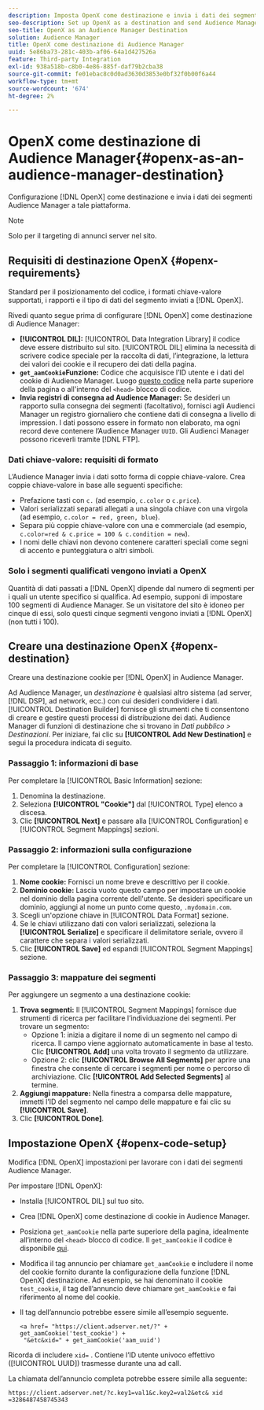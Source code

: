 ```yaml
---
description: Imposta OpenX come destinazione e invia i dati dei segmenti Audience Manager a quella piattaforma.
seo-description: Set up OpenX as a destination and send Audience Manager segment data to that platform.
seo-title: OpenX as an Audience Manager Destination
solution: Audience Manager
title: OpenX come destinazione di Audience Manager
uuid: 5e86ba73-281c-403b-af06-64a1d427526a
feature: Third-party Integration
exl-id: 938a518b-c8b0-4e86-885f-daf79b2cba38
source-git-commit: fe01ebac8c0d0ad3630d3853e0bf32f0b00f6a44
workflow-type: tm+mt
source-wordcount: '674'
ht-degree: 2%

---
```


# OpenX come destinazione di Audience Manager{#openx-as-an-audience-manager-destination}

Configurazione [!DNL OpenX] come destinazione e invia i dati dei segmenti Audience Manager a tale piattaforma.

>[!NOTE]
>
>Solo per il targeting di annunci server nel sito.

## Requisiti di destinazione OpenX {#openx-requirements}

Standard per il posizionamento del codice, i formati chiave-valore supportati, i rapporti e il tipo di dati del segmento inviati a [!DNL OpenX].

<!-- aam-openx-requirements.xml -->

Rivedi quanto segue prima di configurare [!DNL OpenX] come destinazione di Audience Manager:

* **[!UICONTROL DIL]:** [!UICONTROL Data Integration Library] il codice deve essere distribuito sul sito. [!UICONTROL DIL] elimina la necessità di scrivere codice speciale per la raccolta di dati, l’integrazione, la lettura dei valori dei cookie e il recupero dei dati della pagina.
* **`get_aamCookie`Funzione:** Codice che acquisisce l’ID utente e i dati del cookie di Audience Manager. Luogo [questo codice](../../features/destinations/get-aam-cookie-code.md) nella parte superiore della pagina o all&#39;interno del `<head>` blocco di codice.
* **Invia registri di consegna ad Audience Manager:** Se desideri un rapporto sulla consegna dei segmenti (facoltativo), fornisci agli Audienci Manager un registro giornaliero che contiene dati di consegna a livello di impression. I dati possono essere in formato non elaborato, ma ogni record deve contenere l’Audience Manager `UUID`. Gli Audienci Manager possono riceverli tramite [!DNL FTP].

### Dati chiave-valore: requisiti di formato

L’Audience Manager invia i dati sotto forma di coppie chiave-valore. Crea coppie chiave-valore in base alle seguenti specifiche:

* Prefazione tasti con `c.` (ad esempio, `c.color` o `c.price`).
* Valori serializzati separati allegati a una singola chiave con una virgola (ad esempio, `c.color = red, green, blue`).
* Separa più coppie chiave-valore con una e commerciale (ad esempio, `c.color=red & c.price = 100 & c.condition = new`).
* I nomi delle chiavi non devono contenere caratteri speciali come segni di accento e punteggiatura o altri simboli.

### Solo i segmenti qualificati vengono inviati a OpenX

Quantità di dati passati a [!DNL OpenX] dipende dal numero di segmenti per i quali un utente specifico si qualifica. Ad esempio, supponi di impostare 100 segmenti di Audience Manager. Se un visitatore del sito è idoneo per cinque di essi, solo questi cinque segmenti vengono inviati a [!DNL OpenX] (non tutti i 100).

## Creare una destinazione OpenX {#openx-destination}

Creare una destinazione cookie per [!DNL OpenX] in Audience Manager.

<!-- aam-openx-destination.xml -->

Ad Audience Manager, un *destinazione* è qualsiasi altro sistema (ad server, [!DNL DSP], ad network, ecc.) con cui desideri condividere i dati. [!UICONTROL Destination Builder] fornisce gli strumenti che ti consentono di creare e gestire questi processi di distribuzione dei dati. Audience Manager di funzioni di destinazione che si trovano in *Dati pubblico > Destinazioni*. Per iniziare, fai clic su **[!UICONTROL Add New Destination]** e segui la procedura indicata di seguito.

### Passaggio 1: informazioni di base

Per completare la [!UICONTROL Basic Information] sezione:

1. Denomina la destinazione.
1. Seleziona **[!UICONTROL "Cookie"]** dal [!UICONTROL Type] elenco a discesa.
1. Clic **[!UICONTROL Next]** e passare alla [!UICONTROL Configuration] e [!UICONTROL Segment Mappings] sezioni.

### Passaggio 2: informazioni sulla configurazione

Per completare la [!UICONTROL Configuration] sezione:

1. **Nome cookie:** Fornisci un nome breve e descrittivo per il cookie.
1. **Dominio cookie:** Lascia vuoto questo campo per impostare un cookie nel dominio della pagina corrente dell&#39;utente. Se desideri specificare un dominio, aggiungi al nome un punto come questo, `.mydomain.com`.
1. Scegli un&#39;opzione chiave in [!UICONTROL Data Format] sezione.
1. Se le chiavi utilizzano dati con valori serializzati, seleziona la **[!UICONTROL Serialize]** e specificare il delimitatore seriale, ovvero il carattere che separa i valori serializzati.
1. Clic **[!UICONTROL Save]** ed espandi [!UICONTROL Segment Mappings] sezione.

### Passaggio 3: mappature dei segmenti

Per aggiungere un segmento a una destinazione cookie:

1. **Trova segmenti:** Il [!UICONTROL Segment Mappings] fornisce due strumenti di ricerca per facilitare l’individuazione dei segmenti. Per trovare un segmento:
   * Opzione 1: inizia a digitare il nome di un segmento nel campo di ricerca. Il campo viene aggiornato automaticamente in base al testo. Clic **[!UICONTROL Add]** una volta trovato il segmento da utilizzare.
   * Opzione 2: clic **[!UICONTROL Browse All Segments]** per aprire una finestra che consente di cercare i segmenti per nome o percorso di archiviazione. Clic **[!UICONTROL Add Selected Segments]** al termine.
1. **Aggiungi mappature:** Nella finestra a comparsa delle mappature, immetti l’ID del segmento nel campo delle mappature e fai clic su **[!UICONTROL Save]**.
1. Clic **[!UICONTROL Done]**.

## Impostazione OpenX {#openx-code-setup}

Modifica [!DNL OpenX] impostazioni per lavorare con i dati dei segmenti Audience Manager.

<!-- aam-openx-code.xml -->

Per impostare [!DNL OpenX]:

* Installa [!UICONTROL DIL] sul tuo sito.
* Crea [!DNL OpenX] come destinazione di cookie in Audience Manager.
* Posiziona `get_aamCookie` nella parte superiore della pagina, idealmente all’interno del `<head>` blocco di codice. Il `get_aamCookie` il codice è disponibile [qui](../../features/destinations/get-aam-cookie-code.md).
* Modifica il tag annuncio per chiamare `get_aamCookie` e includere il nome del cookie fornito durante la configurazione della funzione [!DNL OpenX] destinazione. Ad esempio, se hai denominato il cookie `test_cookie`, il tag dell’annuncio deve chiamare `get_aamCookie` e fai riferimento al nome del cookie.
* Il tag dell’annuncio potrebbe essere simile all’esempio seguente.

   ```
   <a href= "https://client.adserver.net/?" + get_aamCookie('test_cookie') +
    "&etc&xid=" + get_aamCookie('aam_uuid')
   ```

Ricorda di includere `xid=` . Contiene l’ID utente univoco effettivo ([!UICONTROL UUID]) trasmesse durante una ad call.

La chiamata dell’annuncio completa potrebbe essere simile alla seguente:

```
https://client.adserver.net/?c.key1=val1&c.key2=val2&etc& xid =3286487458745343
```
